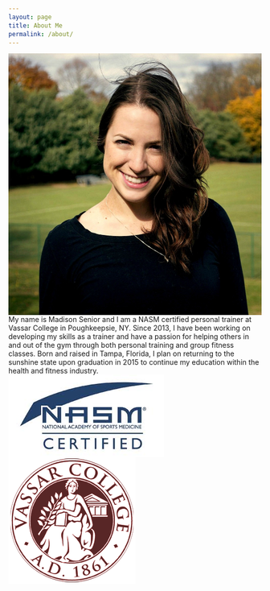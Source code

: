```yaml
---
layout: page
title: About Me
permalink: /about/
---
```


<div class="row">

  <div class="six columns">
    <img alt="A photo of Madison" src="/i/madison_1.jpg" />
  </div>

  <div class="six columns">
    My name is Madison Senior and I am a NASM certified personal trainer at Vassar College in Poughkeepsie, NY. Since 2013, I have been working on developing my skills as a trainer and have a passion for helping others in and out of the gym through both personal training and group fitness classes. Born and raised in Tampa, Florida, I plan on returning to the sunshine state upon graduation in 2015 to continue my education within the health and fitness industry.
  </div>

</div>

<div class="row">

  <div class="six columns">
    <img alt="NASM Certified" src="/i/nasm_certified.jpg" />
  </div>

  <div class="six columns">
    <img alt="Vassar College Logo" src="/i/vassar_college_circle.jpg" />
  </div>

</div>
